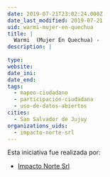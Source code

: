 ```yaml
---
date: 2019-07-21T23:02:24.000Z
date_last_modified: 2019-07-21
uid: warmi-mujer-en-quechua
title: |
  Warmi  (Mujer En Quechua) -
description: |
  
type: 
website: 
date_ini: 
date_end: 
tags:
  - mapeo-ciudadano
  - participación-ciudadana
  - uso-de-datos-abiertos
cities: 
  - San Salvador de Jujuy
organizations_uids:
  - impacto-norte-srl
---
```


Esta iniciativa fue realizada por:

- [Impacto Norte Srl](/organizaciones/impacto-norte-srl)
